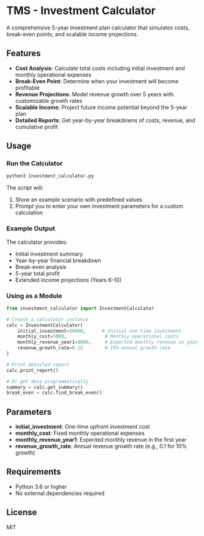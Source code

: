 # TMS - Investment Calculator

A comprehensive 5-year investment plan calculator that simulates costs, break-even points, and scalable income projections.

## Features

- **Cost Analysis**: Calculate total costs including initial investment and monthly operational expenses
- **Break-Even Point**: Determine when your investment will become profitable
- **Revenue Projections**: Model revenue growth over 5 years with customizable growth rates
- **Scalable Income**: Project future income potential beyond the 5-year plan
- **Detailed Reports**: Get year-by-year breakdowns of costs, revenue, and cumulative profit

## Usage

### Run the Calculator

```bash
python3 investment_calculator.py
```

The script will:
1. Show an example scenario with predefined values
2. Prompt you to enter your own investment parameters for a custom calculation

### Example Output

The calculator provides:
- Initial investment summary
- Year-by-year financial breakdown
- Break-even analysis
- 5-year total profit
- Extended income projections (Years 6-10)

### Using as a Module

```python
from investment_calculator import InvestmentCalculator

# Create a calculator instance
calc = InvestmentCalculator(
    initial_investment=50000,      # Initial one-time investment
    monthly_cost=5000,              # Monthly operational costs
    monthly_revenue_year1=8000,     # Expected monthly revenue in year 1
    revenue_growth_rate=0.15        # 15% annual growth rate
)

# Print detailed report
calc.print_report()

# Or get data programmatically
summary = calc.get_summary()
break_even = calc.find_break_even()
```

## Parameters

- **initial_investment**: One-time upfront investment cost
- **monthly_cost**: Fixed monthly operational expenses
- **monthly_revenue_year1**: Expected monthly revenue in the first year
- **revenue_growth_rate**: Annual revenue growth rate (e.g., 0.1 for 10% growth)

## Requirements

- Python 3.6 or higher
- No external dependencies required

## License

MIT
